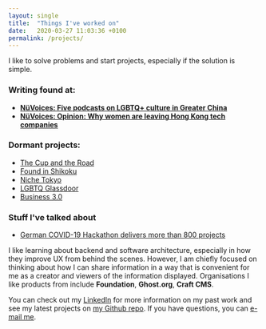 ```yaml
---
layout: single
title:  "Things I've worked on"
date:   2020-03-27 11:03:36 +0100
permalink: /projects/
---
```

I like to solve problems and start projects, especially if the solution is simple.

### Writing found at:
- **[NüVoices: Five podcasts on LGBTQ+ culture in Greater China](https://nuvoices.com/2019/06/04/five-podcasts-to-check-out-on-lgbtq-culture-in-greater-china/)**
- **[NüVoices: Opinion: Why women are leaving Hong Kong tech companies](https://nuvoices.com/2019/01/16/opinion-why-women-are-leaving-hong-kong-tech-companies/)**


### Dormant projects:
- [The Cup and the Road](https://thecupandtheroad.com)
- [Found in Shikoku](https://foundinshikoku.com)
- [Niche Tokyo](https://nichetokyo.com)
- [LGBTQ Glassdoor](https://lgbtqglassdoor.com)
- [Business 3.0](https://b3p0.org)

### Stuff I've talked about
- [German COVID-19 Hackathon delivers more than 800 projects](https://www.euractiv.com/section/digital/news/german-covid19-hackathon-deliver-800-projects/?_ga=2.126469706.632164780.1585052967-526775115.1585052967)



I like learning about backend and software architecture, especially in how they improve UX from behind the scenes. However, I am chiefly focused on thinking about how I can share information in a way that is convenient for me as a creator and viewers of the information displayed. Organisations I like products from include **Foundation**, **Ghost.org**, **Craft CMS**.



You can check out my [LinkedIn][linkedin] for more information on my past work and see my latest projects on [my Github repo][jekyll-gh]. If you have questions, you can [e-mail me](mailto:athen@piccoloportfolios.com).

[linkedin]: https://www.linkedin.com/in/athenaylam/
[twitter]:   https://twitter.com/shenchingtou
[jekyll-gh]: https://github.com/shenchingtou/
